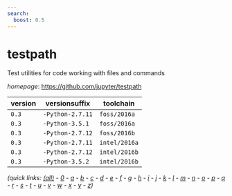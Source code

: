 ```yaml
---
search:
  boost: 0.5
---
```

# testpath

Test utilities for code working with files and commands

*homepage*: <https://github.com/jupyter/testpath>

version | versionsuffix | toolchain
--------|---------------|----------
``0.3`` | ``-Python-2.7.11`` | ``foss/2016a``
``0.3`` | ``-Python-3.5.1`` | ``foss/2016a``
``0.3`` | ``-Python-2.7.12`` | ``foss/2016b``
``0.3`` | ``-Python-2.7.11`` | ``intel/2016a``
``0.3`` | ``-Python-2.7.12`` | ``intel/2016b``
``0.3`` | ``-Python-3.5.2`` | ``intel/2016b``


*(quick links: [(all)](../index.md) - [0](../0/index.md) - [a](../a/index.md) - [b](../b/index.md) - [c](../c/index.md) - [d](../d/index.md) - [e](../e/index.md) - [f](../f/index.md) - [g](../g/index.md) - [h](../h/index.md) - [i](../i/index.md) - [j](../j/index.md) - [k](../k/index.md) - [l](../l/index.md) - [m](../m/index.md) - [n](../n/index.md) - [o](../o/index.md) - [p](../p/index.md) - [q](../q/index.md) - [r](../r/index.md) - [s](../s/index.md) - [t](../t/index.md) - [u](../u/index.md) - [v](../v/index.md) - [w](../w/index.md) - [x](../x/index.md) - [y](../y/index.md) - [z](../z/index.md))*

